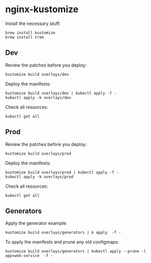 # nginx-kustomize

Install the necessary stuff:

```
brew install kustomize
brew install tree
```

## Dev

Review the patches before you deploy:

```
kustomize build overlays/dev
```

Deploy the manifests:

```
kustomize build overlays/dev | kubectl apply -f -
kubectl apply -k overlays/dev
```

Check all resources:

```
kubectl get all
```

## Prod

Review the patches before you deploy:

```
kustomize build overlays/prod
```

Deploy the manifests:

```
kustomize build overlays/prod | kubectl apply -f -
kubectl apply -k overlays/prod
```

Check all resources:

```
kubectl get all
```

## Generators

Apply the generator example:

```
kustomize build overlays/generators | k apply  -f -
```

To apply the manifests and prune any old configmaps:

```
kustomize build overlays/generators | kubectl apply --prune -l app=web-service  -f -
```

